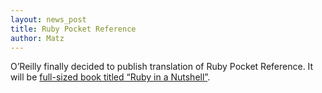 ```yaml
---
layout: news_post
title: Ruby Pocket Reference
author: Matz
---
```


O&#8217;Reilly finally decided to publish translation of Ruby Pocket Reference.
It will be [full-sized book titled &#8220;Ruby in a Nutshell&#8221;](http://www.ora.com/catalog/ruby).
